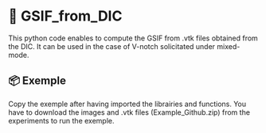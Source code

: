 # 🔧 GSIF_from_DIC

This python code enables to compute the GSIF from .vtk files obtained from the DIC. It can be used in the case of V-notch solicitated under mixed-mode.

## 📦 Exemple

Copy the exemple after having imported the librairies and functions. You have to download the images and .vtk files (Example_Github.zip) from the experiments to run the exemple.
